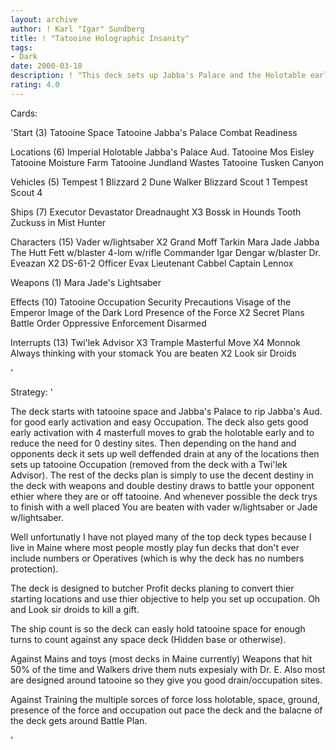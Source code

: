 ```yaml
---
layout: archive
author: ! Karl "Igar" Sundberg
title: ! "Tatooine Holographic Insanity"
tags:
- Dark
date: 2000-03-18
description: ! "This deck sets up Jabba's Palace and the Holotable early for force generation then sets up Tatooine Occupation.  The deck uses Holograms/masterfull move for holotable drains and big destiny for weapons/double destiny draws."
rating: 4.0
---
```

Cards: 

'Start (3)
Tatooine Space
Tatooine Jabba's Palace
Combat Readiness

Locations (6)
Imperial Holotable
Jabba's Palace Aud.
Tatooine Mos Eisley
Tatooine Moisture Farm
Tatooine Jundland Wastes
Tatooine Tusken Canyon

Vehicles (5)
Tempest 1
Blizzard 2
Dune Walker
Blizzard Scout 1
Tempest Scout 4

Ships (7)
Executor
Devastator
Dreadnaught X3
Bossk in Hounds Tooth
Zuckuss in Mist Hunter

Characters (15)
Vader w/lightsaber X2
Grand Moff Tarkin
Mara Jade
Jabba The Hutt
Fett w/blaster
4-lom w/rifle
Commander Igar
Dengar w/blaster
Dr. Eveazan X2
DS-61-2
Officer Evax
Lieutenant Cabbel
Captain Lennox

Weapons (1)
Mara Jade's Lightsaber

Effects (10)
Tatooine Occupation
Security Precautions
Visage of the Emperor
Image of the Dark Lord
Presence of the Force X2
Secret Plans
Battle Order
Oppressive Enforcement
Disarmed

Interrupts (13)
Twi'lek Advisor X3
Trample
Masterful Move X4
Monnok
Always thinking with your stomack
You are beaten X2
Look sir Droids

'

Strategy: '

The deck starts with tatooine space and Jabba's Palace to rip Jabba's Aud. for good early activation and easy Occupation.  The deck also gets good early activation with 4 masterfull moves to grab the holotable early and to reduce the need for 0 destiny sites. Then depending on the hand and opponents deck it sets up well deffended drain at any of the locations then sets up tatooine Occupation (removed from the deck with a Twi'lek Advisor).  The rest of the decks plan is simply to use the decent destiny in the deck with weapons and double destiny draws to battle your opponent ethier where they are or off tatooine.  And whenever possible the deck trys to finish with a well placed You are beaten with vader w/lightsaber or Jade w/lightsaber.

Well unfortunatly I have not played many of the top deck types because I live in Maine where most people mostly play fun decks that don't ever include numbers or Operatives (which is why the deck has no numbers protection).

The deck is designed to butcher Profit decks planing to convert thier starting locations and use thier objective to help you set up occupation.  Oh and Look sir droids to kill a gift.

The ship count is so the deck can easly hold tatooine space for enough turns to count against any space deck (Hidden base or otherwise).

Against Mains and toys (most decks in Maine currently) Weapons that hit 50% of the time and Walkers drive them nuts expesialy with Dr. E.  Also most are designed around tatooine so they give you good drain/occupation sites.

Against Training the multiple sorces of force loss holotable, space, ground, presence of the force and occupation out pace the deck and the balacne of the deck gets around Battle Plan.







'
